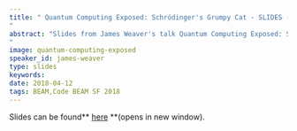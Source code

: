 ```yaml
---
title: " Quantum Computing Exposed: Schrödinger's Grumpy Cat - SLIDES - Code BEAM SF 2018
"
abstract: "Slides from James Weaver's talk Quantum Computing Exposed: Schrödinger's Grumpy Cat - Code BEAM SF 2018
"
image: quantum-computing-exposed
speaker_id: james-weaver
type: slides
keywords: 
date: 2018-04-12
tags: BEAM,Code BEAM SF 2018
---
```

Slides can be found** <a href="http://slides.com/javafxpert/quantum-computing-exposed-schrodingers-grumpy-cat#/" target="_blank">here</a> **(opens in new window).
